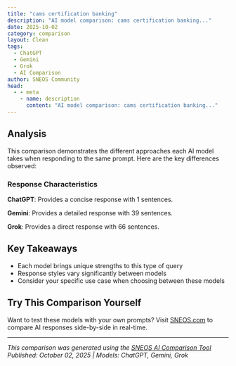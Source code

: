 ```yaml
---
title: "cams certification banking"
description: "AI model comparison: cams certification banking..."
date: 2025-10-02
category: comparison
layout: Clean
tags:
  - ChatGPT
  - Gemini
  - Grok
  - AI Comparison
author: SNEOS Community
head:
  - - meta
    - name: description
      content: "AI model comparison: cams certification banking..."
---
```


<ChatComparison
  title="cams certification banking"
  prompt="cams certification banking"
  :responses='{
    "ChatGPT": "CAMS stands for \"Certified Anti-Money Laundering Specialist.\" It is a globally recognized certification awarded by the Association of Certified Anti-Money Laundering Specialists (ACAMS). The CAMS certification is designed for professionals involved in the banking and finance sectors who are responsible for detecting, preventing, and reporting money laundering activities and suspicious transactions.\n\n### Overview of CAMS Certification:\n\n1. **Eligibility**: \n   - There&#x27;s no specific prerequisite, but candidates typically have work experience in the financial services, compliance, or legal sectors.\n   - A background in areas such as accounting, law enforcement, or risk management can also be beneficial.\n\n2. **Exam Details**:\n   - The CAMS exam consists of 200 multiple-choice questions.\n   - The exam covers a range of topics including:\n     - Anti-money laundering (AML) laws and regulations.\n     - Risk assessment and management.\n     - Compliance programs.\n     - Fraud detection and investigation.\n     - International standards and best practices.\n\n3. **Study Materials**: \n   - ACAMS provides official study guides and resources. It&#x27;s recommended to review the CAMS exam content outline and consider using supplementary study resources such as practice exams, study groups, and workshops.\n\n4. **Continuing Education**: \n   - CAMS certification holders are required to fulfill continuing education requirements to maintain their certification and stay updated on the latest developments in AML regulations and practices.\n\n5. **Benefits of CAMS**:\n   - Enhanced career opportunities in compliance and financial crime prevention.\n   - Global recognition of professional expertise in AML.\n   - Networking opportunities through the ACAMS community.\n\n6. **Cost**: \n   - There is a fee for the certification exam, which can vary based on membership status with ACAMS.\n   - Additional costs may include study materials and resources.\n\n### Role in Banking:\n\nThe CAMS certification is particularly relevant in the banking sector, where strict regulations around anti-money laundering and combating the financing of terrorism (CFT) are prevalent. Professionals with CAMS certification often hold positions such as compliance officers, anti-money laundering analysts, and financial crime investigators within banks and financial institutions. They play a crucial role in ensuring that their organizations comply with laws and regulations, thereby protecting against financial crimes.\n\nIf you&#x27;re considering pursuing CAMS certification, it&#x27;s advisable to review the official ACAMS website for the most current information about the certification process, requirements, study materials, and exam schedules.",
    "Gemini": "You\u0027re likely asking about the **Certified Anti-Money Laundering Specialist (CAMS) certification** in the context of banking. Here\u0027s a breakdown of what you need to know:\n\n**What is CAMS Certification?**\n\n*   **Definition:** CAMS is a globally recognized certification for anti-money laundering (AML) professionals, offered by the Association of Certified Anti-Money Laundering Specialists (ACAMS).\n*   **Focus:** It demonstrates a professional\u0027s understanding of AML principles, regulations, and best practices.\n*   **Importance:** In the banking industry, where institutions are highly susceptible to money laundering and terrorist financing, CAMS certification is often viewed as a valuable credential.\n\n**Why is CAMS Important in Banking?**\n\n*   **Regulatory Compliance:** Banks are subject to stringent AML regulations from various authorities (e.g., FinCEN in the US, FCA in the UK). CAMS-certified professionals help banks implement and maintain effective AML programs to meet these requirements.\n*   **Risk Management:**  CAMS training equips professionals to identify, assess, and mitigate money laundering risks within the bank\u0027s operations.\n*   **Enhanced Skills:** CAMS covers topics like:\n    *   AML laws and regulations\n    *   Customer Due Diligence (CDD) and Know Your Customer (KYC)\n    *   Transaction monitoring\n    *   Sanctions compliance\n    *   Suspicious Activity Reporting (SAR)\n    *   International cooperation\n*   **Career Advancement:** CAMS certification can significantly enhance career prospects for banking professionals working in AML, compliance, risk management, and related areas.  It\u0027s often a requirement or preferred qualification for AML-related job roles.\n*   **Industry Recognition:** Banks often value CAMS because it provides a standardized measure of AML competence, allowing them to demonstrate to regulators that they employ qualified professionals.\n\n**Who Should Get CAMS Certification in Banking?**\n\n*   **AML Compliance Officers:**  This is a primary role where CAMS is highly relevant.\n*   **KYC/CDD Analysts:** Those responsible for customer due diligence processes.\n*   **Transaction Monitoring Specialists:**  Those who monitor transactions for suspicious activity.\n*   **Fraud Investigators:** Individuals investigating potential fraud and financial crimes.\n*   **Internal Auditors:**  Auditors who assess the effectiveness of AML programs.\n*   **Risk Managers:** Professionals responsible for identifying and mitigating AML risks.\n*   **Bank Managers and Executives:**  Having a general understanding of AML is beneficial for leadership roles.\n\n**How to Get CAMS Certified**\n\n1.  **Become an ACAMS Member:** You must be a member to register for the CAMS exam.  Membership provides access to study materials and resources.\n2.  **Study for the Exam:** ACAMS offers study guides, online courses, and training seminars to help you prepare.  You can also use independent study methods.\n3.  **Register for the Exam:**  Register and pay the exam fee through the ACAMS website.\n4.  **Pass the Exam:**  The CAMS exam is a multiple-choice exam covering the core areas of AML.\n5.  **Maintain Certification:** To maintain your CAMS certification, you must earn continuing education credits (CECs) and renew your membership periodically.\n\n**Key Considerations:**\n\n*   **Cost:** CAMS certification involves costs for membership, study materials, exam fees, and ongoing maintenance.\n*   **Time Commitment:** Preparing for the CAMS exam requires a significant time investment for studying.\n*   **Experience:** While not always a strict requirement, some years of experience in a relevant field (banking, finance, compliance) can be helpful for understanding the exam material.\n\nIn summary, CAMS certification is a valuable asset for banking professionals seeking to advance their careers in AML and compliance.  It demonstrates a commitment to professional development and a thorough understanding of the complexities of combating financial crime.\n",
    "Grok": "The **CAMS Certification** stands for **Certified Anti-Money Laundering Specialist**. It is a globally recognized certification offered by the **Association of Certified Anti-Money Laundering Specialists (ACAMS)**, which is the largest international membership organization dedicated to enhancing the knowledge and skills of anti-money laundering (AML) and counter-terrorism financing (CTF) professionals.\n\n### Relevance to Banking\nIn the banking and financial services industry, the CAMS certification is highly valued because it demonstrates expertise in identifying and preventing money laundering, terrorist financing, and other financial crimes. Banks and financial institutions are heavily regulated and must comply with AML/CTF laws and regulations such as the **Bank Secrecy Act (BSA)** in the U.S., the **EU AML Directives**, or other local laws. CAMS-certified professionals are equipped to help organizations meet these compliance requirements.\n\n### Key Details About CAMS Certification\n1. **Who Should Pursue It?**\n   - Professionals working in banking, financial services, or related industries.\n   - Roles such as AML analysts, compliance officers, risk managers, auditors, and investigators.\n   - Individuals looking to advance their careers in financial crime prevention.\n\n2. **Topics Covered**\n   The CAMS certification curriculum includes:\n   - Money laundering and terrorist financing risks and methods.\n   - AML/CTF compliance programs and frameworks.\n   - Conducting and supporting investigations.\n   - International AML/CTF standards (e.g., FATF recommendations).\n   - Risk management and due diligence processes (e.g., KYC - Know Your Customer).\n\n3. **Eligibility Requirements**\n   To earn the CAMS certification, you must meet certain eligibility criteria based on education and work experience:\n   - A minimum of 40 ACAMS credits (earned through a combination of education, work experience, and professional certifications).\n   - Examples:\n     - Bachelor\u2019s degree or higher = 10 credits.\n     - Each year of relevant work experience = 10 credits.\n     - Other certifications (e.g., CPA, CFE) may also count for credits.\n   - If you don\u2019t meet the eligibility criteria upfront, you can still take the exam and earn the certification once you accumulate the required credits.\n\n4. **Exam Details**\n   - Format: 120 multiple-choice questions.\n   - Duration: 3.5 hours.\n   - Passing Score: 75 out of 120.\n   - Cost: Varies by region; typically around $1,295\u2013$1,695 for non-members (includes study materials). Discounts are available for ACAMS members.\n   - Study Materials: ACAMS provides a study guide, practice exams, and access to webinars or training sessions.\n\n5. **Steps to Get Certified**\n   - Apply for the CAMS certification through the ACAMS website.\n   - Pay the exam fee or purchase a study package.\n   - Prepare for the exam using ACAMS resources or third-party materials.\n   - Schedule and take the exam at a Pearson VUE test center or online.\n   - Maintain certification through annual continuing education (CE) credits and membership fees.\n\n6. **Benefits for Banking Professionals**\n   - **Career Advancement**: CAMS is often a prerequisite or preferred qualification for senior roles in AML/CTF and compliance.\n   - **Global Recognition**: Accepted and respected in over 175 countries.\n   - **Networking Opportunities**: Access to ACAMS membership events, conferences, and resources.\n   - **Regulatory Compliance**: Demonstrates expertise in helping banks avoid penalties and reputational damage due to non-compliance.\n\n7. **Challenges**\n   - The exam can be rigorous and requires significant preparation (often 3\u20136 months of study).\n   - Ongoing maintenance of certification requires annual fees and CE credits.\n   - Cost may be a barrier for some individuals, though many employers in banking sponsor or reimburse certification expenses.\n\n### Why It\u2019s Important in Banking\n- Banks are prime targets for money laundering due to the high volume of transactions.\n- Regulatory bodies impose hefty fines for AML/CTF violations (e.g., HSBC\u2019s $1.9 billion fine in 2012 for AML failures).\n- CAMS-certified professionals help banks design and implement robust compliance programs, conduct risk assessments, and train staff on detecting suspicious activity.\n\n### How to Get Started\n- Visit the **ACAMS website** (www.acams.org) for detailed information on eligibility, fees, and registration.\n- Join ACAMS as a member for discounted rates and access to additional resources.\n- Look for employer-sponsored training or reimbursement programs if you\u2019re alreadyworking in banking.\n\nIf you\u0027re in banking or aiming for a career in financial compliance, obtaining the CAMS certification can be a game-changer. Do you have any specific questions about the process, study resources, or its application in a particular region or role?"
  }'
  published-date="14:12"
/>

## Analysis

This comparison demonstrates the different approaches each AI model takes when responding to the same prompt. Here are the key differences observed:

### Response Characteristics

**ChatGPT**: Provides a concise response with 1 sentences. 

**Gemini**: Provides a detailed response with 39 sentences. 

**Grok**: Provides a direct response with 66 sentences. 

## Key Takeaways

- Each model brings unique strengths to this type of query
- Response styles vary significantly between models
- Consider your specific use case when choosing between these models

## Try This Comparison Yourself

Want to test these models with your own prompts? Visit [SNEOS.com](https://sneos.com) to compare AI responses side-by-side in real-time.

---

*This comparison was generated using the [SNEOS AI Comparison Tool](https://sneos.com)*
*Published: October 02, 2025 | Models: ChatGPT, Gemini, Grok*
